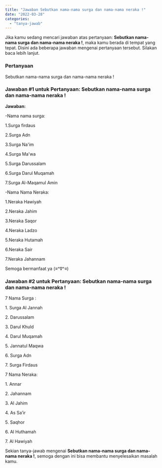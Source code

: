 ```yaml
---
title: "Jawaban Sebutkan nama-nama surga dan nama-nama neraka !​"
date: "2022-03-28"
categories: 
  - "tanya-jawab"
---
```


Jika kamu sedang mencari jawaban atas pertanyaan: **Sebutkan nama-nama surga dan nama-nama neraka !​**, maka kamu berada di tempat yang tepat. Disini ada beberapa jawaban mengenai pertanyaan tersebut. Silakan baca lebih lanjut.

### Pertanyaan

Sebutkan nama-nama surga dan nama-nama neraka !​

### Jawaban #1 untuk Pertanyaan: Sebutkan nama-nama surga dan nama-nama neraka !​

**Jawaban:**

\-Nama nama surga:

1.Surga firdaus

2.Surga Adn

3.Surga Na'im

4.Surga Ma'wa

5.Surga Darussalam

6.Surga Darul Muqamah

7.Surga Al-Maqamul Amin

\-Nama Nama Neraka:

1.Neraka Hawiyah

2.Neraka Jahim

3.Neraka Saqor

4.Neraka Ladzo

5.Neraka Hutamah

6.Neraka Sair

7.Neraka Jahannam

Semoga bermanfaat ya (≡^∇^≡)

### Jawaban #2 untuk Pertanyaan: Sebutkan nama-nama surga dan nama-nama neraka !​

7 Nama Surga :

1\. Surga Al Jannah

2\. Darussalam

3\. Darul Khuld

4\. Darul Muqamah

5\. Jannatul Maqwa

6\. Surga Adn

7\. Surga Firdaus

7 Nama Neraka:

1\. Annar

2\. Jahannam

3\. Al Jahim

4\. As Sa’ir

5\. Saqhor

6\. Al Huthamah

7\. Al Hawiyah

Sekian tanya-jawab mengenai **Sebutkan nama-nama surga dan nama-nama neraka !​**, semoga dengan ini bisa membantu menyelesaikan masalah kamu.
